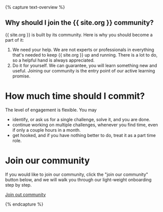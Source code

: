 {% capture text-overview %}

## Why should I join the {{ site.org }} community?

{{ site.org }} is built by its community.
Here is why you should become a part of it:


1. We need your help. We are not experts or professionals in everything that's needed to keep {{ site.org }} up and running. There is a lot to do, so a helpful hand is always appreciated.
2. Do it for yourself. We can guarantee, you will learn something new and useful. Joining our community is the entry point of our active learning promise.

# How much time should I commit?

The level of engagement is flexible. You may

+ identify, or ask us for a single challenge, solve it, and you are done.
+ continue working on multiple challenges, whenever you find time, even if only a couple hours in a month.
+ get hooked, and if you have nothing better to do, treat it as a part time role.

# Join our community

If you would like to join our community, click the "join our community" button below, and we will walk you through our light-weight onboarding step by step.

<a id="apply-to-volunteer-top" class="{{ page.buttonStyle }}" aria-disabled="false" href="{{ '/volunteering/become-a-volunteer.html' | prepend: site.baseurl }}">Join out community</a>

{% endcapture %}
